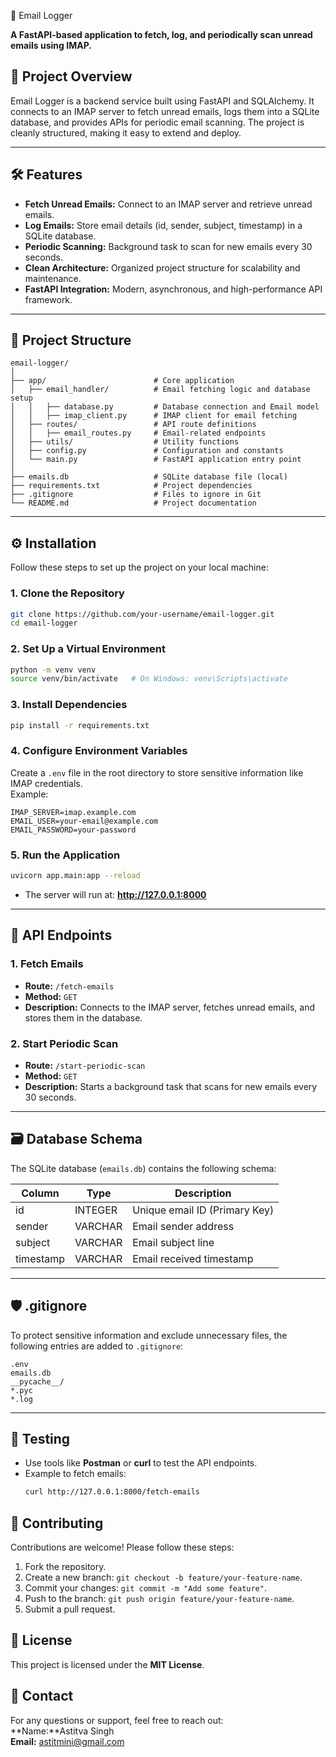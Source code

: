 

 📧 Email Logger  

**A FastAPI-based application to fetch, log, and periodically scan unread emails using IMAP.**  

## 🚀 Project Overview  

Email Logger is a backend service built using FastAPI and SQLAlchemy. It connects to an IMAP server to fetch unread emails, logs them into a SQLite database, and provides APIs for periodic email scanning. The project is cleanly structured, making it easy to extend and deploy.  

---

## 🛠️ Features  

- **Fetch Unread Emails:** Connect to an IMAP server and retrieve unread emails.  
- **Log Emails:** Store email details (id, sender, subject, timestamp) in a SQLite database.  
- **Periodic Scanning:** Background task to scan for new emails every 30 seconds.  
- **Clean Architecture:** Organized project structure for scalability and maintenance.  
- **FastAPI Integration:** Modern, asynchronous, and high-performance API framework.  

---

## 📂 Project Structure  

```
email-logger/
│
├── app/                        # Core application
│   ├── email_handler/          # Email fetching logic and database setup
│   │   ├── database.py         # Database connection and Email model
│   │   ├── imap_client.py      # IMAP client for email fetching
│   ├── routes/                 # API route definitions
│   │   ├── email_routes.py     # Email-related endpoints
│   ├── utils/                  # Utility functions
│   ├── config.py               # Configuration and constants
│   └── main.py                 # FastAPI application entry point
│
├── emails.db                   # SQLite database file (local)
├── requirements.txt            # Project dependencies
├── .gitignore                  # Files to ignore in Git
└── README.md                   # Project documentation
```

---

## ⚙️ Installation  

Follow these steps to set up the project on your local machine:  

### 1. **Clone the Repository**  
```bash
git clone https://github.com/your-username/email-logger.git
cd email-logger
```

### 2. **Set Up a Virtual Environment**  
```bash
python -m venv venv
source venv/bin/activate   # On Windows: venv\Scripts\activate
```

### 3. **Install Dependencies**  
```bash
pip install -r requirements.txt
```

### 4. **Configure Environment Variables**  
Create a `.env` file in the root directory to store sensitive information like IMAP credentials.  
Example:  

```plaintext
IMAP_SERVER=imap.example.com
EMAIL_USER=your-email@example.com
EMAIL_PASSWORD=your-password
```

### 5. **Run the Application**  
```bash
uvicorn app.main:app --reload
```
- The server will run at: **http://127.0.0.1:8000**

---

## 🔗 API Endpoints  

### 1. **Fetch Emails**  
- **Route:** `/fetch-emails`  
- **Method:** `GET`  
- **Description:** Connects to the IMAP server, fetches unread emails, and stores them in the database.  

### 2. **Start Periodic Scan**  
- **Route:** `/start-periodic-scan`  
- **Method:** `GET`  
- **Description:** Starts a background task that scans for new emails every 30 seconds.  

---

## 🗃️ Database Schema  

The SQLite database (`emails.db`) contains the following schema:  

| Column      | Type       | Description                |
|-------------|------------|----------------------------|
| id          | INTEGER    | Unique email ID (Primary Key) |
| sender      | VARCHAR    | Email sender address       |
| subject     | VARCHAR    | Email subject line         |
| timestamp   | VARCHAR    | Email received timestamp   |

---

## 🛡️ .gitignore  

To protect sensitive information and exclude unnecessary files, the following entries are added to `.gitignore`:  

```plaintext
.env
emails.db
__pycache__/
*.pyc
*.log
```

---

## 🧪 Testing  

- Use tools like **Postman** or **curl** to test the API endpoints.  
- Example to fetch emails:  
  ```bash
  curl http://127.0.0.1:8000/fetch-emails
  ```

## 🤝 Contributing  

Contributions are welcome! Please follow these steps:  

1. Fork the repository.  
2. Create a new branch: `git checkout -b feature/your-feature-name`.  
3. Commit your changes: `git commit -m "Add some feature"`.  
4. Push to the branch: `git push origin feature/your-feature-name`.  
5. Submit a pull request.  


## 📜 License  

This project is licensed under the **MIT License**.  


## 📧 Contact  

For any questions or support, feel free to reach out:  
**Name:**Astitva Singh  
**Email:** astitmini@gmail.com
